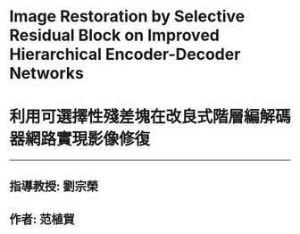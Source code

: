 # Image Restoration by Selective Residual Block on Improved Hierarchical Encoder-Decoder Networks  
# 利用可選擇性殘差塊在改良式階層編解碼器網路實現影像修復  
---
## 指導教授: 劉宗榮  
## 作者: 范植貿  
